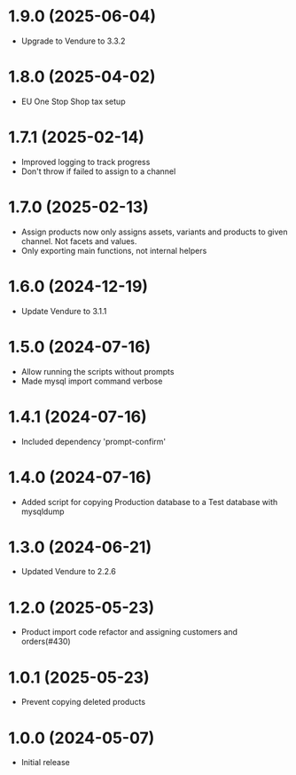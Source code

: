 # 1.9.0 (2025-06-04)

- Upgrade to Vendure to 3.3.2

# 1.8.0 (2025-04-02)

- EU One Stop Shop tax setup

# 1.7.1 (2025-02-14)

- Improved logging to track progress
- Don't throw if failed to assign to a channel

# 1.7.0 (2025-02-13)

- Assign products now only assigns assets, variants and products to given channel. Not facets and values.
- Only exporting main functions, not internal helpers

# 1.6.0 (2024-12-19)

- Update Vendure to 3.1.1

# 1.5.0 (2024-07-16)

- Allow running the scripts without prompts
- Made mysql import command verbose

# 1.4.1 (2024-07-16)

- Included dependency 'prompt-confirm'

# 1.4.0 (2024-07-16)

- Added script for copying Production database to a Test database with mysqldump

# 1.3.0 (2024-06-21)

- Updated Vendure to 2.2.6

# 1.2.0 (2025-05-23)

- Product import code refactor and assigning customers and orders(#430)

# 1.0.1 (2025-05-23)

- Prevent copying deleted products

# 1.0.0 (2024-05-07)

- Initial release
